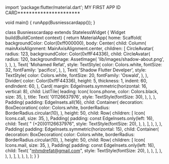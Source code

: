 import 'package:flutter/material.dart';
MY FIRST APP ID CARD**********************

void main() {
  runApp(Busniesscardapp());
}

class Busniesscardapp extends StatelessWidget {
  Widget build(BuildContext context) {
    return MaterialApp(
      home: Scaffold(
        backgroundColor: Color(0xff000000),
        body: Center(
          child: Column(
            mainAxisAlignment: MainAxisAlignment.center,
            children: [
              CircleAvatar(
                radius: 123,
                backgroundColor: Color(0xffF44336),
                child: CircleAvatar(
                  radius: 120,
                  backgroundImage: AssetImage(
                    'lib/images/shadow-about.png',
                  ),
                ),
              ),
              Text(
                'Mohamed Refat',
                style: TextStyle(
                  color: Colors.white,
                  fontSize: 32,
                  fontFamily: 'pacifico',
                ),
              ),
              Text(
                'Shadow Flutter Develper',
                style: TextStyle(
                  color: Colors.white,
                  fontSize: 20,
                  fontFamily: 'Oswald',
                ),
              ),
              Divider(
                color: Color(0xffF44336),
                height: 5,
                thickness: 1,
                indent: 60,
                endIndent: 60,
              ),
              Card(
                margin: EdgeInsets.symmetric(horizontal: 16, vertical: 8),
                child: ListTile(
                  leading: Icon(
                    Icons.phone,
                    color: Colors.black,
                    size: 35,
                  ),
                  title: Text(
                    '01126637976',
                    style: TextStyle(fontSize: 30),
                  ),
                ),
              ),
              Padding(
                padding: EdgeInsets.all(16),
                child: Container(
                  decoration: BoxDecoration(
                    color: Colors.white,
                    borderRadius: BorderRadius.circular(10),
                  ),
                  height: 50,
                  child: Row(
                    children: [
                      Icon(
                        Icons.call,
                        size: 35,
                      ),
                      Padding(
                        padding: const EdgeInsets.only(left: 16),
                        child: Text(
                          " (+20)01126637976",
                          style: TextStyle(fontSize: 20),
                        ),
                      ),
                    ],
                  ),
                ),
              ),
              Padding(
                padding: EdgeInsets.symmetric(horizontal: 15),
                child: Container(
                  decoration: BoxDecoration(
                    color: Colors.white,
                    borderRadius: BorderRadius.circular(10),
                  ),
                  height: 50,
                  child: Row(
                    children: [
                      Icon(
                        Icons.mail,
                        size: 35,
                      ),
                      Padding(
                        padding: const EdgeInsets.only(left: 16),
                        child: Text(
                          "mhmdrefat@gmail.com",
                          style: TextStyle(fontSize: 20),
                        ),
                      ),
                    ],
                  ),
                ),
              ),
            ],
          ),
        ),
      ),
    );
  }
}
